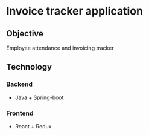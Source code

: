 # Invoice tracker application

## Objective

Employee attendance and invoicing tracker

## Technology

### Backend

- Java + Spring-boot

### Frontend

- React + Redux
